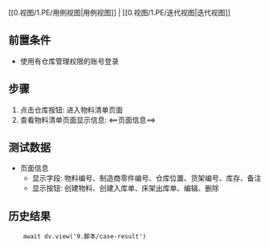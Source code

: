 [[0.视图/1.PE/用例视图|用例视图]] | [[0.视图/1.PE/迭代视图|迭代视图]]

## 前置条件

- 使用有仓库管理权限的账号登录

## 步骤

1. 点击仓库按钮: 进入物料清单页面
2. 查看物料清单页面显示信息: <==页面信息==>

## 测试数据

- 页面信息
	- 显示字段: 物料编号、制造商零件编号、仓库位置、货架编号、库存、备注
	- 显示按钮: 创建物料、创建入库单、床架出库单、编辑、删除

## 历史结果

```dataviewjs
    await dv.view('9.脚本/case-result')
```
